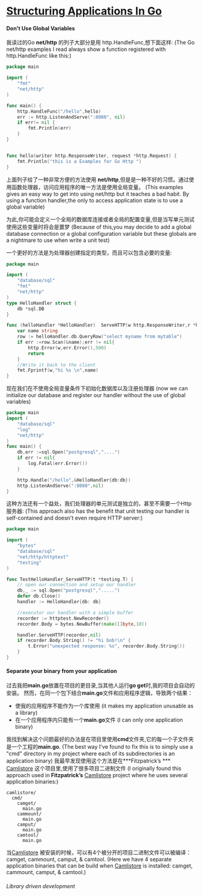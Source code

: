 # [Structuring Applications In Go](https://medium.com/@benbjohnson/structuring-applications-in-go-3b04be4ff091)

#### Don't Use Global Variables
我读过的Go **net/http** 的列子大部分是用 http.HandleFunc,想下面这样:
(The Go net/http examples I read always show a function registered with http.HandleFunc like this:)
```go
package main

import (
	"fmt"
	"net/http"
)

func main() {
	http.HandleFunc("/hello",hello)
	err := http.ListenAndServe(":8080", nil)
	if err!= nil {
		fmt.Println(err)
	}
}


func hello(writer http.ResponseWriter, request *http.Request) {
	fmt.Println("this is a Examples for Go Http ")
}
```
上面列子给了一种非常方便的方法使用 **net/http**,但是是一种不好的习惯。通过使用函数处理器，访问应用程序的唯一方法是使用全局变量。
(This examples gives an easy way to get into using net/http but it teaches a bad habit. By using a function handler,the only to access application state is to use a global variable)

为此,你可能会定义一个全局的数据库连接或者全局的配置变量,但是当写单元测试使用这些变量时将会是噩梦
(Because of this,you may decide to add a global database connection or a global configuration variable but these globals are a nightmare to use when write a unit test)

一个更好的方法是为处理器创建指定的类型，而且可以包含必要的变量:
```go
package main

import (
	"database/sql"
	"fmt"
	"net/http"
)
type HelloHandler struct {
	db *sql.DB
}

func (helloHandler *HelloHandler)  ServeHTTP(w http.ResponseWriter,r *http.Request)  {
	var name string
	row := helloHandler.db.QueryRow("select myname from mytable")
	if err :=row.Scan(&name);err != nil{
		http.Error(w,err.Error(),500)
		return
	}
	//Write it back to the client
	fmt.Fprintf(w,"hi %s \n",name)
}
```
现在我们在不使用全局变量条件下初始化数据库以及注册处理器
(now we can initialize our database and register our handler without the use of global variables)
```go
package main
import (
	"database/sql"
	"log"
	"net/http"
)
func main() {
	db,err :=sql.Open("postgresql","....")
	if err != nil{
		log.Fatal(err.Error())
	}

	http.Handle("/hello",&HelloHandler{db:db})
	http.ListenAndServe(":8080",nil)
}
```

这种方法还有一个益处，我们处理器的单元测试是独立的，甚至不需要一个Http服务器:
(This approach also has the benefit that unit testing our handler is self-contained and doesn't even require HTTP server:)
```go
package main

import (
	"bytes"
	"database/sql"
	"net/http/httptest"
	"testing"
)

func TestHelloHandler_ServeHTTP(t *testing.T) {
	// open our connection and setup our handler
	db,_ := sql.Open("postgresql",".....")
	defer db.Close()
	handler := HelloHandler{db: db}

    //executor our handler with a simple buffer
	recorder := httptest.NewRecorder()
	recorder.Body = bytes.NewBuffer(make([]byte,10))

	handler.ServeHTTP(recorder,nil)
	if recorder.Body.String() != "hi bob!\n" {
		t.Error("unexpected response: %s", recorder.Body.String())
	}
}
```

#### Separate your binary from your application
过去我把**main.go**放置在项目的更目录,当其他人运行**go get**时,我的项目会自动的安装。
然而，在同一个包下结合**main.go**文件和应用程序逻辑，导致两个结果：
- 使我的应用程序不能作为一个库使用
(it makes my application unusable as a library)
- 在一个应用程序内只能有一个**main.go**文件
(I can only one application binary)

我找到解决这个问题最好的办法是在项目里使用**cmd**文件夹,它的每一个子文件夹是一个工程的**main.go**.
(The best way I've found to fix this is to simply use a "cmd" directory in my project
where each of its subdirectories is an application binary) 
我最早发现使用这个方法是在***Fitzpatrick’s *** [Camlistore](http://camlistore.org/) 这个项目里,使用了很多项目二进制文件
(I originally found this approach used in **Fitzpatrick’s** [Camlistore](http://camlistore.org/) project 
where he uses several application binaries:)
```
camlistore/
  cmd/
    camget/
      main.go
    cammount/
      main.go
    camput/
      main.go
    camtool/
      main.go
```

当[Camlistore](http://camlistore.org/) 被安装的时候，可以有4个被分开的项目二进制文件可以被编译：
camget, cammount, camput, & camtool.
(Here we have 4 separate application binaries that can be build when [Camlistore](http://camlistore.org/) is installed:
camget, cammount, camput, & camtool.)

###### Library driven development
